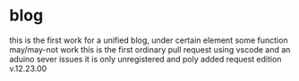 # blog
this is the first work for a unified blog, under certain element some function may/may-not work
this is the first ordinary pull request using vscode and an aduino sever issues
it is only unregistered and poly added request edition v.12.23.00

